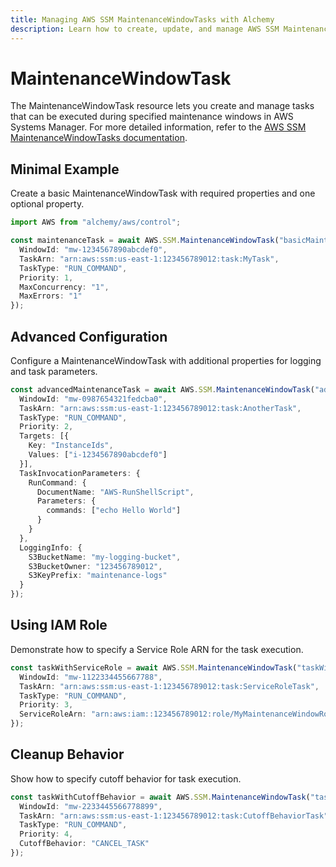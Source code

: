 ```yaml
---
title: Managing AWS SSM MaintenanceWindowTasks with Alchemy
description: Learn how to create, update, and manage AWS SSM MaintenanceWindowTasks using Alchemy Cloud Control.
---
```


# MaintenanceWindowTask

The MaintenanceWindowTask resource lets you create and manage tasks that can be executed during specified maintenance windows in AWS Systems Manager. For more detailed information, refer to the [AWS SSM MaintenanceWindowTasks documentation](https://docs.aws.amazon.com/ssm/latest/userguide/).

## Minimal Example

Create a basic MaintenanceWindowTask with required properties and one optional property.

```ts
import AWS from "alchemy/aws/control";

const maintenanceTask = await AWS.SSM.MaintenanceWindowTask("basicMaintenanceTask", {
  WindowId: "mw-1234567890abcdef0",
  TaskArn: "arn:aws:ssm:us-east-1:123456789012:task:MyTask",
  TaskType: "RUN_COMMAND",
  Priority: 1,
  MaxConcurrency: "1",
  MaxErrors: "1"
});
```

## Advanced Configuration

Configure a MaintenanceWindowTask with additional properties for logging and task parameters.

```ts
const advancedMaintenanceTask = await AWS.SSM.MaintenanceWindowTask("advancedMaintenanceTask", {
  WindowId: "mw-0987654321fedcba0",
  TaskArn: "arn:aws:ssm:us-east-1:123456789012:task:AnotherTask",
  TaskType: "RUN_COMMAND",
  Priority: 2,
  Targets: [{
    Key: "InstanceIds",
    Values: ["i-1234567890abcdef0"]
  }],
  TaskInvocationParameters: {
    RunCommand: {
      DocumentName: "AWS-RunShellScript",
      Parameters: {
        commands: ["echo Hello World"]
      }
    }
  },
  LoggingInfo: {
    S3BucketName: "my-logging-bucket",
    S3BucketOwner: "123456789012",
    S3KeyPrefix: "maintenance-logs"
  }
});
```

## Using IAM Role

Demonstrate how to specify a Service Role ARN for the task execution.

```ts
const taskWithServiceRole = await AWS.SSM.MaintenanceWindowTask("taskWithServiceRole", {
  WindowId: "mw-1122334455667788",
  TaskArn: "arn:aws:ssm:us-east-1:123456789012:task:ServiceRoleTask",
  TaskType: "RUN_COMMAND",
  Priority: 3,
  ServiceRoleArn: "arn:aws:iam::123456789012:role/MyMaintenanceWindowRole"
});
```

## Cleanup Behavior

Show how to specify cutoff behavior for task execution.

```ts
const taskWithCutoffBehavior = await AWS.SSM.MaintenanceWindowTask("taskWithCutoffBehavior", {
  WindowId: "mw-2233445566778899",
  TaskArn: "arn:aws:ssm:us-east-1:123456789012:task:CutoffBehaviorTask",
  TaskType: "RUN_COMMAND",
  Priority: 4,
  CutoffBehavior: "CANCEL_TASK"
});
```